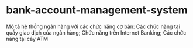 # bank-account-management-system
Mô tả hệ thống ngân hàng với các chức năng cơ bản: Các chức năng tại quầy giao dịch của ngân hàng; Chức năng trên Internet Banking; Các chức năng tại cây ATM
